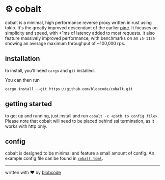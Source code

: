 # ⚙️ cobalt

cobalt is a minimal, high performance reverse proxy written in rust using tokio. It's the greatly improved descendant of the earlier [pine](https://github.com/blobcode/pine).
It focuses on simplicity and speed, with >1ms of latency added to most requests. It also feature massively improved performance, with benchmarks on an `i5-1135` showing an
average maximum throughput of ~100,000 rps.

## installation

to install, you'll need `cargo` and `git` installed.

You can then run

```
cargo install --git https://github.com/blobcode/cobalt.git
```

## getting started

to get up and running, just install and run `cobalt -c <path to config file>`.
Please note that cobalt will need to be placed behind ssl termination, as it works with http only.

## config

cobalt is designed to be minimal and feature a small amount of config.
An example config file can be found in [`cobalt.toml`](./cobalt.toml).

---

written with ❤️ by [blobcode](https://blobco.de)
